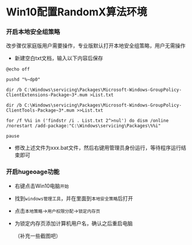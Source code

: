 # Win10配置RandomX算法环境

### 开启本地安全组策略

改步骤仅家庭版用户需要操作，专业版默认打开本地安全组策略，用户无需操作

- 新建空白txt文档，输入以下内容后保存

```shell
@echo off
 
pushd "%~dp0"
 
dir /b C:\Windows\servicing\Packages\Microsoft-Windows-GroupPolicy-ClientExtensions-Package~3*.mum >List.txt
 
dir /b C:\Windows\servicing\Packages\Microsoft-Windows-GroupPolicy-ClientTools-Package~3*.mum >>List.txt
 
for /f %%i in ('findstr /i . List.txt 2^>nul') do dism /online /norestart /add-package:"C:\Windows\servicing\Packages\%%i"
 
pause
```

- 修改上述文件为xxx.bat文件，然后右键用管理员身份运行，等待程序运行结束即可

### 开启hugeoage功能

- 右键点击Win10电脑`开始`

- 找到`windows管理工具`，并在里面到`本地安全策略`后打开

- 点击`本地策略`->`用户权限分配`->`锁定内存页`

- 为锁定内存页添加计算机用户名，确认之后重启电脑

  （补充一些截图吧）